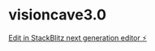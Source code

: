 # visioncave3.0

[Edit in StackBlitz next generation editor ⚡️](https://stackblitz.com/~/github.com/disocodes/visioncave3.0)